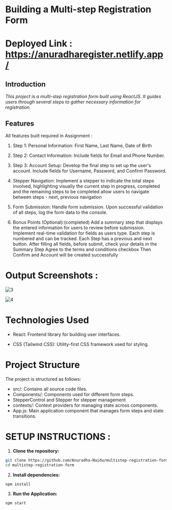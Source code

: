 # Building a Multi-step Registration Form


   # Deployed Link : https://anuradharegister.netlify.app/

   
## Introduction 
   *This project is a multi-step registration form built using ReactJS. It guides users through several steps to gather necessary information for
   registration.*
   
   ## Features
   All features built required in Assignment : 
   1. Step 1: Personal Information: First Name, Last Name, Date of Birth
   
   2. Step 2: Contact Information: Include fields for Email and Phone Number.

   3. Step 3: Account Setup: Develop the final step to set up the user's account.
                          Include fields for Username, Password, and Confirm Password.
   
  4.  Stepper Navigation: Implement a stepper to indicate the total steps involved, highlighting visually the current step in progress, 
                       completed and the remaining steps to be completed allow users to navigate between steps - next, previous 
                       navigation
                       
   5. Form Submission: Handle form submission. Upon successful validation of all steps, log the form data to the console.
   
   6. Bonus Points (Optional):(completed) Add a summary step that displays the entered information for users to review before 
                                          submission.
                                          Implement real-time validation for fields as users type.
     Each step is numbered and can be tracked.
     Each Step has a previous and next button.
     After filling all fields, before submit, check your details in the Summary Step
     Agree to the terms and conditions checkbox
     Then Confirm and Account will be created successfully
      
# Output Screenshots :

![3](https://github.com/Anuradha-Naidu/multistep-registration-form/assets/88324015/d5100cae-0e45-45e5-a22b-2535ff3c94e4)

![4](https://github.com/Anuradha-Naidu/multistep-registration-form/assets/88324015/11f4b1d9-72dc-41ef-b1d1-02e2d3565eaa)
   
# Technologies Used

- React: Frontend library for building user interfaces.
   
- CSS (Tailwind CSS): Utility-first CSS framework used for styling.

# Project Structure
   The project is structured as follows:

   - src/: Contains all source code files.
   - Components/: Components used for different form steps.
   - StepperControl and Stepper for stepper management
   - contexts/: Context providers for managing state across components.
   - App.js: Main application component that manages form steps and state transitions.

# SETUP INSTRUCTIONS :

   1. **Clone the repository:**

   ```bash
   git clone https://github.com/Anuradha-Naidu/multistep-registration-form.git
   cd multistep-registration-form
   ```

   2. **Install dependencies:**
      
   ```bash
   npm install
   ```
   
   3. **Run the Application:**
   ```bash
   npm start
   ```

   

   

   

